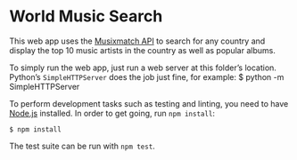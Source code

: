 # World Music Search

This web app uses the [Musixmatch API](https://developer.musixmatch.com) to search for any country and display the top 10 music artists in the country as well as popular albums.

To simply run the web app, just run a web server at this folder’s location. Python’s `SimpleHTTPServer` does the job just fine, for example:
    $ python -m SimpleHTTPServer

To perform development tasks such as testing and linting, you need to have [Node.js](https://nodejs.org) installed. In order to get going, run `npm install`:

    $ npm install

The test suite can be run with `npm test`.
